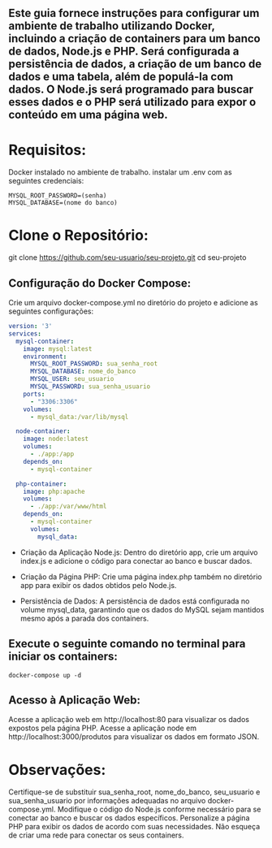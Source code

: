 ## Este guia fornece instruções para configurar um ambiente de trabalho utilizando Docker, incluindo a criação de containers para um banco de dados, Node.js e PHP. Será configurada a persistência de dados, a criação de um banco de dados e uma tabela, além de populá-la com dados. O Node.js será programado para buscar esses dados e o PHP será utilizado para expor o conteúdo em uma página web.

# Requisitos:

Docker instalado no ambiente de trabalho. instalar um .env com as seguintes credenciais:

    MYSQL_ROOT_PASSWORD=(senha)
    MYSQL_DATABASE=(nome do banco)

# Clone o Repositório:

git clone https://github.com/seu-usuario/seu-projeto.git cd seu-projeto

## Configuração do Docker Compose:

Crie um arquivo docker-compose.yml no diretório do projeto e adicione as seguintes configurações:

```yaml
version: '3'
services:
  mysql-container:
    image: mysql:latest
    environment:
      MYSQL_ROOT_PASSWORD: sua_senha_root
      MYSQL_DATABASE: nome_do_banco
      MYSQL_USER: seu_usuario
      MYSQL_PASSWORD: sua_senha_usuario
    ports:
      - "3306:3306"
    volumes:
      - mysql_data:/var/lib/mysql

  node-container:
    image: node:latest
    volumes:
      - ./app:/app
    depends_on:
      - mysql-container

  php-container:
    image: php:apache
    volumes:
      - ./app:/var/www/html
    depends_on:
      - mysql-container
      volumes:
        mysql_data:
```

- Criação da Aplicação Node.js: Dentro do diretório app, crie um arquivo index.js e adicione o código para conectar ao banco e buscar dados.

- Criação da Página PHP: Crie uma página index.php também no diretório app para exibir os dados obtidos pelo Node.js.

- Persistência de Dados: A persistência de dados está configurada no volume mysql_data, garantindo que os dados do MySQL sejam mantidos mesmo após a parada dos containers.

## Execute o seguinte comando no terminal para iniciar os containers:

    docker-compose up -d

## Acesso à Aplicação Web:

Acesse a aplicação web em http://localhost:80 para visualizar os dados expostos pela página PHP.
Acesse a aplicação node em http://localhost:3000/produtos para visualizar os dados em formato JSON.

# Observações:
Certifique-se de substituir sua_senha_root, nome_do_banco, seu_usuario e sua_senha_usuario por informações adequadas no arquivo docker-compose.yml.
Modifique o código do Node.js conforme necessário para se conectar ao banco e buscar os dados específicos.
Personalize a página PHP para exibir os dados de acordo com suas necessidades.
Não esqueça de criar uma rede para conectar os seus containers.
